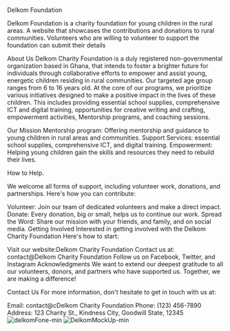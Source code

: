 Delkom Foundation
 
Delkom Foundation is a charity foundation for young children in the rural areas. A website that showcases the contributions and donations to rural communities. Volunteers who are willing to volunteer to support the foundation can submit their details

About Us
Delkom Charity Foundation is a duly registered non-governmental organization based in Ghana, that intends to foster a brighter future for individuals through collaborative efforts to empower and assist young, energetic children residing in rural communities. Our targeted age group ranges from 6 to 16 years old.
At the core of our programs, we prioritize various initiatives designed to make a positive impact in the lives of these children. This includes providing essential school supplies, comprehensive ICT and digital training, opportunities for creative writing and crafting, empowerment activities, Mentorship programs, and coaching sessions.
               

Our Mission
Mentorship program: Offering mentorship and guidance to young children in rural areas and communities.
Support Services: essential school supplies, comprehensive ICT, and digital training.
Empowerment: Helping young children  gain the skills and resources they need to rebuild their lives.

How to Help.

We welcome all forms of support, including volunteer work, donations, and partnerships. Here's how you can contribute:

Volunteer: Join our team of dedicated volunteers and make a direct impact.
Donate: Every donation, big or small, helps us to continue our work.
Spread the Word: Share our mission with your friends, and family, and on social media.
Getting Involved
Interested in getting involved with the Delkom Charity Foundation
 Here's how to start:

Visit our website:Delkom Charity Foundation <!-- Replace `#` with the link to your project's website -->
Contact us at: contact@Delkom Charity Foundation <!-- Replace with your contact email -->
Follow us on Facebook, Twitter, and Instagram <!-- Replace `#` with the links to your social media pages -->
Acknowledgments
We want to extend our deepest gratitude to all our volunteers, donors, and partners who have supported us. Together, we are making a difference!

Contact Us
For more information, don't hesitate to get in touch with us at:

Email: contact@cDelkom Charity Foundation
Phone: (123) 456-7890 <!-- Replace with your actual contact number -->
Address: 123 Charity St., Kindness City, Goodwill State, 12345 <!-- Replace with your actual address -->
![delkomFone-min](https://github.com/henryamos/DelkomFoundation/assets/55919712/33fd4ee3-7624-41d2-b49e-39f83179eb15)
![DelkomMockUp-min](https://github.com/henryamos/DelkomFoundation/assets/55919712/4594d6fb-788c-4991-910b-2c8f699962fa)

